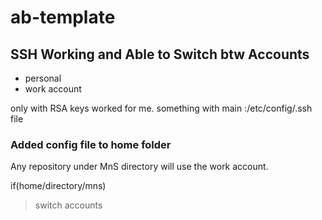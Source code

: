 # ab-template

## SSH Working and Able to Switch btw Accounts

- personal
- work account

only with RSA keys worked for me.
something with main :/etc/config/.ssh file

### Added config file to home folder

Any repository under MnS directory will use the work account.

if(home/directory/mns)
> switch accounts









